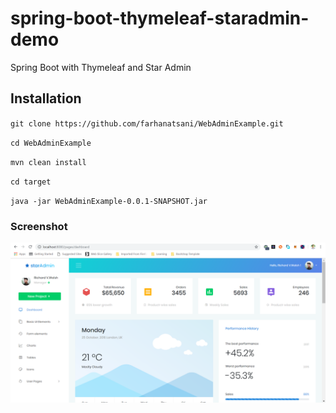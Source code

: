 # spring-boot-thymeleaf-staradmin-demo

Spring Boot with Thymeleaf and Star Admin 

## Installation

`git clone https://github.com/farhanatsani/WebAdminExample.git`

`cd WebAdminExample`

`mvn clean install`

`cd target`

`java -jar WebAdminExample-0.0.1-SNAPSHOT.jar`

### Screenshot

![Dashboard](img/dashboard.png "Dashboard")
